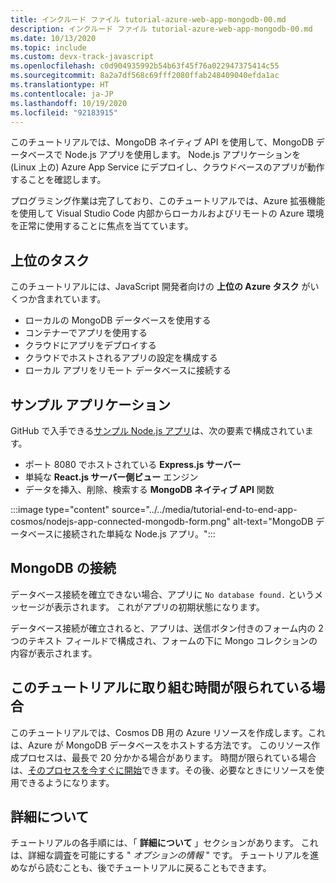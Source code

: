 ```yaml
---
title: インクルード ファイル tutorial-azure-web-app-mongodb-00.md
description: インクルード ファイル tutorial-azure-web-app-mongodb-00.md
ms.date: 10/13/2020
ms.topic: include
ms.custom: devx-track-javascript
ms.openlocfilehash: c0d904935992b54b63f45f76a022947375414c55
ms.sourcegitcommit: 8a2a7df568c69fff2080ffab248409040efda1ac
ms.translationtype: HT
ms.contentlocale: ja-JP
ms.lasthandoff: 10/19/2020
ms.locfileid: "92183915"
---
```

このチュートリアルでは、MongoDB ネイティブ API を使用して、MongoDB データベースで Node.js アプリを使用します。 Node.js アプリケーションを (Linux 上の) Azure App Service にデプロイし、クラウドベースのアプリが動作することを確認します。 

プログラミング作業は完了しており、このチュートリアルでは、Azure 拡張機能を使用して Visual Studio Code 内部からローカルおよびリモートの Azure 環境を正常に使用することに焦点を当てています。

## <a name="top-tasks"></a>上位のタスク

このチュートリアルには、JavaScript 開発者向けの **上位の Azure タスク** がいくつか含まれています。

* ローカルの MongoDB データベースを使用する
* コンテナーでアプリを使用する
* クラウドにアプリをデプロイする
* クラウドでホストされるアプリの設定を構成する 
* ローカル アプリをリモート データベースに接続する

## <a name="sample-application"></a>サンプル アプリケーション

GitHub で入手できる[サンプル Node.js アプリ](https://github.com/Azure-Samples/js-e2e-express-mongo)は、次の要素で構成されています。

* ポート 8080 でホストされている **Express.js サーバー**
* 単純な **React.js サーバー側ビュー** エンジン
* データを挿入、削除、検索する **MongoDB ネイティブ API** 関数

:::image type="content" source="../../media/tutorial-end-to-end-app-cosmos/nodejs-app-connected-mongodb-form.png" alt-text="MongoDB データベースに接続された単純な Node.js アプリ。":::

## <a name="the-mongodb-connection"></a>MongoDB の接続

データベース接続を確立できない場合、アプリに `No database found.` というメッセージが表示されます。 これがアプリの初期状態になります。

データベース接続が確立されると、アプリは、送信ボタン付きのフォーム内の 2 つのテキスト フィールドで構成され、フォームの下に Mongo コレクションの内容が表示されます。

## <a name="limited-time-to-work-on-the-tutorial"></a>このチュートリアルに取り組む時間が限られている場合

このチュートリアルでは、Cosmos DB 用の Azure リソースを作成します。これは、Azure が MongoDB データベースをホストする方法です。 このリソース作成プロセスは、最長で 20 分かかる場合があります。 時間が限られている場合は、[そのプロセスを今すぐに開始](../../tutorial-visualstudiocode-app-service-mongodb/tutorial-azure-web-app-mongodb-feedback.yml?tutorial-step=5)できます。その後、必要なときにリソースを使用できるようになります。 

## <a name="want-to-know-more"></a>詳細について 

チュートリアルの各手順には、「 **詳細について** 」セクションがあります。 これは、詳細な調査を可能にする " _オプションの情報_ " です。 チュートリアルを進めながら読むことも、後でチュートリアルに戻ることもできます。 